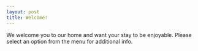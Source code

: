 ```yaml
---
layout: post
title: Welcome!
---
```


We welcome you to our home and want your stay to be enjoyable. Please select an option from the menu for additional info.
